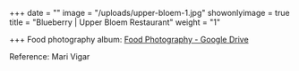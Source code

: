 +++
date = ""
image = "/uploads/upper-bloem-1.jpg"
showonlyimage = true
title = "Blueberry | Upper Bloem Restaurant"
weight = "1"

+++
Food photography album: [Food Photography - Google Drive](https://drive.google.com/drive/folders/1iG1zGepIMjv5VRU80M_PSj5_nEugyq9F)

Reference: Mari Vigar